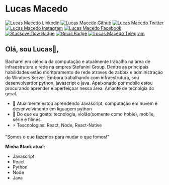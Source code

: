 # Lucas Macedo
[![Lucas Macedo Linkedin](https://img.shields.io/badge/-lucasomac-blue?logo=linkedin "linkedin")](https://www.linkedin.com/in/lucasomac)
[![Lucas Macedo Github](https://img.shields.io/badge/-lucasomac-lightgrey?logo=github "github")](https://github.com/lucasomac)
[![Lucas Macedo Twitter](https://img.shields.io/badge/-_lucasomac-blue?logo=twitter "twitter")](https://twitter.com/lucasomac)
[![Lucas Macedo Instagram](https://img.shields.io/badge/-lucasomac-E10979?logo=instagram "instagram")](https://instagram.com/lucasomac)
[![Lucas Macedo Facebook](https://img.shields.io/badge/-lucasomac-blue?logo=facebook&logoColor=white "facebook")](https://facebook.com/lucasomac) 
[![Stackoverflow Badge](https://img.shields.io/badge/-Stackoverflow-4CA143?logo=Stackoverflow)](https://stackoverflow.com/users/11747903/lucas-macedo)
[![Gmail Badge](https://img.shields.io/badge/-lukarado.olv@gmail.com-C14438?logo=Gmail)](mailto:lukarado.olv@gmail.com)
[![Lucas Macedo Telegram](https://img.shields.io/badge/-lucasomac-blue?logo=telegram&logoColor=white "telegram")](https://t.me/lucasomac) 
## Olá, sou Lucas👋, 
Bacharel em ciência da computação e atualmente trabalho na área de infraestrutura e rede na empres Stefanini Group. Dentre as principais habilidades estão moritoramento de rede atraves de zabbix e administração do Windoes Server. Embora trabalhando com infraestrutura, sou desenvolverdor python, javascript e java. Apaixonado por mobile estou procurando aprender e aperfeiçoar nessa área. Amante de tecnolgia do geral.

- 🌱 Atualmente estou aprendendo Javascript, computação em nuvem e desenvolvimento em liguagem python
- 💬 Do que eu gosto: tecnologia, violão(somente como hobie), mobile, série e filmes.
- ⚡ Tescnologias: React, Node, React-Native

"Somos o que fazemos para mudar o que fomos!" 

**Minha Stack atual:**
- Javascript
- React
- Python
- Node
- Java
